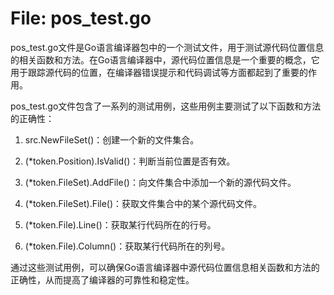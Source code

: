 # File: pos_test.go

pos_test.go文件是Go语言编译器包中的一个测试文件，用于测试源代码位置信息的相关函数和方法。在Go语言编译器中，源代码位置信息是一个重要的概念，它用于跟踪源代码的位置，在编译器错误提示和代码调试等方面都起到了重要的作用。

pos_test.go文件包含了一系列的测试用例，这些用例主要测试了以下函数和方法的正确性：

1. src.NewFileSet()：创建一个新的文件集合。

2. (*token.Position).IsValid()：判断当前位置是否有效。

3. (*token.FileSet).AddFile()：向文件集合中添加一个新的源代码文件。

4. (*token.FileSet).File()：获取文件集合中的某个源代码文件。

5. (*token.File).Line()：获取某行代码所在的行号。

6. (*token.File).Column()：获取某行代码所在的列号。

通过这些测试用例，可以确保Go语言编译器中源代码位置信息相关函数和方法的正确性，从而提高了编译器的可靠性和稳定性。

